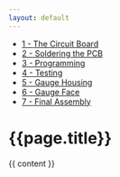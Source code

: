 ```yaml
---
layout: default
---
```


<div class="container">

<div class="row">
  <div class="span3">
    <div class="well affix">
      <ul class="nav nav-list">
        <li><a href="#step1">1 - The Circuit Board</a></li>
        <li><a href="#step2">2 - Soldering the PCB</a></li>
        <li><a href="#step3">3 - Programming</a></li>
        <li><a href="#step3">4 - Testing</a></li>
        <li><a href="#step4">5 - Gauge Housing</a></li>
        <li><a href="#step5">6 - Gauge Face</a></li>
        <li><a href="#step6">7 - Final Assembly</a></li>
      </ul>
    </div>
  </div>

<div class="span9">

<div class="page-header">
    <h1>{{page.title}}</h1>
</div>

{{ content }}

</div>
</div>
</div>
